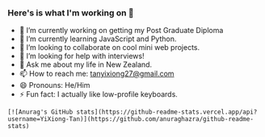 ### Here's is what I'm working on 👋

- 🔭 I’m currently working on getting my Post Graduate Diploma
- 🌱 I’m currently learning JavaScript and Python.
- 👯 I’m looking to collaborate on cool mini web projects.
- 🤔 I’m looking for help with interviews!
- 💬 Ask me about my life in New Zealand.
- 📫 How to reach me: tanyixiong27@gmail.com
- 😄 Pronouns: He/Him
- ⚡ Fun fact: I actually like low-profile keyboards.

 

```
[![Anurag's GitHub stats](https://github-readme-stats.vercel.app/api?username=YiXiong-Tan)](https://github.com/anuraghazra/github-readme-stats)
```
